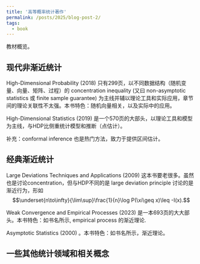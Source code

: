 ```yaml
---
title: '高等概率统计著作'
permalink: /posts/2025/blog-post-2/
tags:
  - book
---
```

教材概览。

## 现代非渐近统计

High-Dimensional Probability (2018) 只有299页，以不同数据结构（随机变量、向量、矩阵、过程）的 concentration inequality (又曰 non-asymptotic statistics 或 finite sample guarantee) 为主线并辅以理论工具和实际应用，章节间的理论关联性不太强。本书特色：随机向量相关，以及实际中的应用。

High-Dimensional Statistics (2019) 是一个570页的大部头，以理论工具和模型为主线，与HDP比侧重统计模型和推断（点估计）。

补充：conformal inference 也是热门方法，致力于提供区间估计。

## 经典渐近统计

Large Deviations Techniques and Applications (2009) 这本书要老很多。虽然也是讨论concentration，但与HDP不同的是 large deviation principle 讨论的是渐近行为，形如
$$\underset{n\to\infty}{\lim\sup}\frac{1}{n}\log P(\xi\geq x)\leq -I(x).$$

Weak Convergence and Empirical Processes (2023) 是一本693页的大大部头。本书特色：如书名所示, empirical process 的渐近理论.

Asymptotic Statistics (2000) 。本书特色：如书名所示，渐近理论。

## 一些其他统计领域和相关概念
